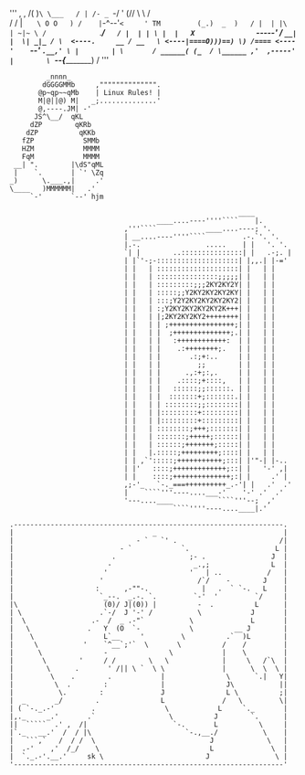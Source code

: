 '''
                                 ,        ,
                                /(        )`
                                \ \___   / |
                                /- _  `-/  '
                               (/\/ \ \   /\
                               / /   | `    \
                               O O   ) /    |
                               `-^--'`<     '
                   TM         (_.)  _  )   /
|  | |\  | ~|~ \ /             `.___/`    /
|  | | \ |  |   X                `-----' /
`__| |  \| _|_ / \  <----.     __ / __   \
                    <----|====O)))==) \) /====
                    <----'    `--' `.__,' \
                                 |        |
                                  \       /
                             ______( (_  / \______
                           ,'  ,-----'   |        \
                           `--{__________)        \/
'''

```
         _nnnn_                      
        dGGGGMMb     ,"""""""""""""".
       @p~qp~~qMb    | Linux Rules! |
       M|@||@) M|   _;..............'
       @,----.JM| -'
      JS^\__/  qKL
     dZP        qKRb
    dZP          qKKb
   fZP            SMMb
   HZM            MMMM
   FqM            MMMM
 __| ".        |\dS"qML
 |    `.       | `' \Zq
_)      \.___.,|     .'
\____   )MMMMMM|   .'
     `-'       `--' hjm
```

```
                                                        ____
                                    ____....----''''````    |.
                            ,'''````            ____....----; '.
                            | __....----''''````         .-.`'. '.
                            |.-.                .....    | |   '. '.
                            `| |        ..:::::::::::::::| |   .-;. |
                            | |`'-;-::::::::::::::::::::| |,,.| |-='
                            | |   | ::::::::::::::::::::| |   | |
                            | |   | :::::::::::::::;;;;;| |   | |
                            | |   | :::::::::;;;2KY2KY2Y| |   | |
                            | |   | :::::;;Y2KY2KY2KY2KY| |   | |
                            | |   | :::;Y2Y2KY2KY2KY2KY2| |   | |
                            | |   | :;Y2KY2KY2KY2KY2K+++| |   | |
                            | |   | |;2KY2KY2KY2++++++++| |   | |
                            | |   | | ;++++++++++++++++;| |   | |
                            | |   | |  ;++++++++++++++;.| |   | |
                            | |   | |   :++++++++++++:  | |   | |
                            | |   | |    .:++++++++;.   | |   | |
                            | |   | |       .:;+:..     | |   | |
                            | |   | |         ;;        | |   | |
                            | |   | |      .,:+;:,.     | |   | |
                            | |   | |    .::::;+::::,   | |   | |
                            | |   | |   ::::::;;::::::. | |   | |
                            | |   | |  :::::::+;:::::::.| |   | |
                            | |   | | ::::::::;;::::::::| |   | |
                            | |   | |:::::::::+:::::::::| |   | |
                            | |   | |:::::::::+:::::::::| |   | |
                            | |   | ::::::::;+++;:::::::| |   | |
                            | |   | :::::::;+++++;::::::| |   | |
                            | |   | ::::::;+++++++;:::::| |   | |
                            | |   |.:::::;+++++++++;::::| |   | |
                            | | ,`':::::;+++++++++++;:::| |'"-| |-..
                            | |'   ::::;+++++++++++++;::| |   '-' ,|
                            | |    ::::;++++++++++++++;:| |     .' |
                            ,;-'_   `-._===++++++++++_.-'| |   .'  .'
                            |    ````'''----....___-'    '-' .'  .'
                            '---....____           ````'''--;  ,'
                                        ````''''----....____|.'
```

```
.------------------------------------------------------------------.
|                                  _                               |
|                              - `   `' .                         /|
|                          - `            `.                     L |
|                        .                  ;- .                J  |
|                       -                    _.,;               L  |
|                      '                    '   | ..           /   |
|                     '                       /`/    -        J    |
|                    :      ,-""-.             |   .  ` `-.   L    |
|                     `_--.  _.-. `.         `-'  '         `/     |
|\                     (0)/ J|(0)) |          -  .          L      |
| \                   .`-/  J '-' /           \            J       |
|  \                .-  /  _ .-"`           \              L       |
|   \              .   Y  (O  `-            \          __ J        |
|    \                 L`__     '         \          .`  )L        |
|     \           '    `^__`;'`  \       \          /    /         |
|      \               -               \            |    \         |
|       \        '     / /        \   \             |     \   /`\  |
|        \      .       ' /|| \ `  \ \              |      \  \  \ |
|         \    .        .            |               \      `.|   Y|
|          \  .        :             |               J\           ||
|           \.        :              J               L \          ;|
|  _       _/        .               L              /   \         \|
| ( `-._.-'         .                 \            L     `._       |
|,._     _.'       .`                  \          J        `.      |
||  `````  .' ,  /|                     `-.       L          \     |
|`._   __.'  /  / |\                       `-.,__./           \    |
|   ```,`   /  / /  \                            J             \   |
|  .-'    ,'  /_/    \                           L              \  |
|  `._.-'.__.'     sk \                         J                \ |
'------------------------------------------------------------------'
```